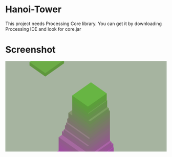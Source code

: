 # Hanoi-Tower
This project needs Processing Core library. You can get it by downloading Processing IDE and look for core.jar
# Screenshot
![Reference](https://github.com/Humayung/Stack-Game/blob/master/frame.png)
